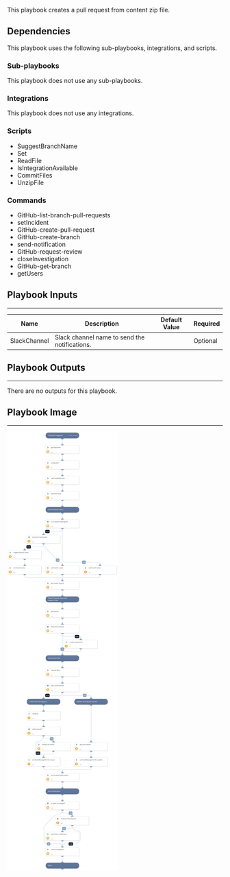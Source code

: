 This playbook creates a pull request from content zip file.

## Dependencies
This playbook uses the following sub-playbooks, integrations, and scripts.

### Sub-playbooks
This playbook does not use any sub-playbooks.

### Integrations
This playbook does not use any integrations.

### Scripts
* SuggestBranchName
* Set
* ReadFile
* IsIntegrationAvailable
* CommitFiles
* UnzipFile

### Commands
* GitHub-list-branch-pull-requests
* setIncident
* GitHub-create-pull-request
* GitHub-create-branch
* send-notification
* GitHub-request-review
* closeInvestigation
* GitHub-get-branch
* getUsers

## Playbook Inputs
---

| **Name** | **Description** | **Default Value** | **Required** |
| --- | --- | --- | --- |
| SlackChannel | Slack channel name to send the notifications. |  | Optional |

## Playbook Outputs
---
There are no outputs for this playbook.

## Playbook Image
---
![Pull Request Creation](../doc_files/Pull_Request_Creation.png)